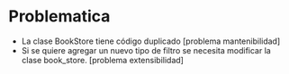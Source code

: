 # Problematica
- La clase BookStore tiene código duplicado [problema mantenibilidad]
- Si se quiere agregar un nuevo tipo de filtro se necesita modificar la clase book_store. [problema extensibilidad]